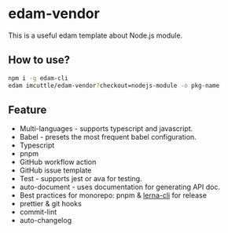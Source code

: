 # edam-vendor

This is a useful edam template about Node.js module.

## How to use?

```bash
npm i -g edam-cli
edam imcuttle/edam-vendor?checkout=nodejs-module -o pkg-name
```

## Feature

- Multi-languages - supports typescript and javascript.
- Babel - presets the most frequent babel configuration.
- Typescript
- pnpm
- GitHub workflow action
- GitHub issue template
- Test - supports jest or ava for testing.
- auto-document - uses documentation for generating API doc.
- Best practices for monorepo: pnpm & [lerna-cli](https://github.com/imcuttle/lerna-cli) for release
- prettier & git hooks
- commit-lint
- auto-changelog
